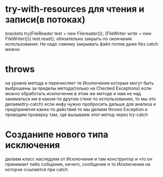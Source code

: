 # try-with-resources для чтения и записи(в потоках)
brackets
try(FileReader test = new Filereader()); (FileWriter write = new FileWriter()){
test.read();
обязательно закрыть по окончания использования. 
Не надо самому закрывать файл потом
даже без catch можно
# throws
на уровне метода и перечисляет те 
Исключения которые могут быть выброшены за пределы метода(только на Checked Exceptions)
если можно обработать исключение в этом же методе и нам не над
заниматься им в каком-то другом стеке по использованию, то мы это делаем(try-catch)
если инфу нужно пробросить дальше для анализа и предпринятия каких-то действий
то мы делаем throws Exception и проводим проверку там, где вызываем этот метод через
try-catch
# Созданипе нового типа исключения
делаем класс наследуем от Исключения и там конструктор и что он принимает
либо собщение, ничего, сообщение и то Исключение на которое ссылается при catch

